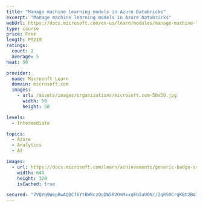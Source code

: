 ```yaml
---
title: "Manage machine learning models in Azure Databricks"
excerpt: "Manage machine learning models in Azure Databricks"
webUrl: https://docs.microsoft.com/en-us/learn/modules/manage-machine-learning-models-azure-databricks/
type: course
price: Free
length: PT21M
ratings:
  count: 2
  average: 5
heat: 50

provider:
  name: Microsoft Learn
  domain: microsoft.com
  images:
    - url: /assets/images/organizations/microsoft.com-50x50.jpg
      width: 50
      height: 50

levels:
  - Intermediate

topics:
  - Azure
  - Analytics
  - AI

images:
  - url: https://docs.microsoft.com/learn/achievements/generic-badge-social.png
    width: 640
    height: 320
    isCached: true

secured: "ZVQYg9WepRwAQ0Cf6YtBWBczQgDW5R2OmMxxqEbIuUON//2qRS0CrgKBt2BalA1DrioHMHinZOsUf31Yi+ZEHRcOxycgvUuFiNxknG1WqKwxoKmeBo7HkC+eVTfcQJjTlZlvVo39kQTAOh+DaVYFmC7wfFKN9Zt5o5PrIjoqB0vmMv6/o+xKTLDCl3pHhAXUsQZd4ZA5W4igVN/PxUGxQ3zY5UnRwiu6lqGawJiCqlDsPLm7/U1Afy5ty4y8Xzta9rGAUQqSElkao3RQfdgXOOo0jPE0thbvP2YT6NyiyBLJAkoicuT3i59n7m+cdtBeaRB8f0VFmhhwkpY/KF6BNHKDH3IkRToJbrqcd89OOy6g+/px0YmkdNQdulS5UWF3g9HkYzxQuW6HXS91C1F1zav9AaHbqr9Z9wQ9RN6tGPQ=;YgimtdDzH2/46ZcKY9MHxw=="
---
```



